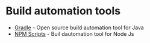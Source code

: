 # Build automation tools

* [Gradle](Gradle.md) - Open source build automation tool for Java
* [NPM Scripts](npm-scripts.md) - Buil dautomation tool for Node Js
